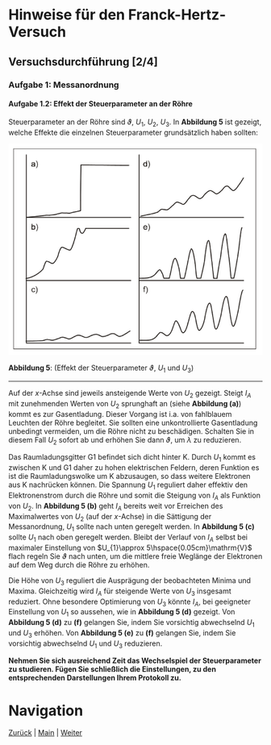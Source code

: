 # Hinweise für den Franck-Hertz-Versuch

## Versuchsdurchführung [2/4]

### Aufgabe 1: Messanordnung

#### Aufgabe 1.2: Effekt der Steuerparameter an der Röhre

Steuerparameter an der Röhre sind $\vartheta$, $U_{1}$, $U_{2}$, $U_{3}$. In **Abbildung 5** ist gezeigt, welche Effekte die einzelnen Steuerparameter grundsätzlich haben sollten:

<img src="../figures/OptimierungFranckHertz.png" width="800" style="zoom:80%;"/>

**Abbildung 5**: (Effekt der Steuerparameter $\vartheta$, $U_{1}$ und $U_{3}$)

---

Auf der $x$-Achse sind jeweils ansteigende Werte von $U_{2}$ gezeigt. Steigt $I_{A}$ mit zunehmenden Werten von $U_{2}$ sprunghaft an (siehe **Abbildung (a)**) kommt es zur Gasentladung. Dieser Vorgang ist i.a. von fahlblauem Leuchten der Röhre begleitet. Sie sollten eine unkontrollierte Gasentladung unbedingt vermeiden, um die Röhre nicht zu beschädigen. Schalten Sie in diesem Fall $U_{2}$ sofort ab und erhöhen Sie dann $\vartheta$, um $\lambda$ zu reduzieren. 

Das Raumladungsgitter G1 befindet sich dicht hinter K. Durch $U_{1}$ kommt es zwischen K und G1 daher zu hohen elektrischen Feldern, deren Funktion es ist die Raumladungswolke um K abzusaugen, so dass weitere Elektronen aus K nachrücken können. Die Spannung $U_{1}$ reguliert daher effektiv den Elektronenstrom durch die Röhre und somit die Steigung von $I_{A}$ als Funktion von $U_{2}$.  In **Abbildung 5 (b)** geht $I_{A}$ bereits weit vor Erreichen des Maximalwertes von $U_{2}$ (auf der $x$-Achse) in die Sättigung der Messanordnung, $U_{1}$ sollte nach unten geregelt werden. In **Abbildung 5 (c)** sollte $U_{1}$ nach oben geregelt werden. Bleibt der Verlauf von $I_{A}$ selbst bei maximaler Einstellung von $U_{1}\approx 5\hspace{0.05cm}\mathrm{V}$ flach regeln Sie $\vartheta$ nach unten, um die mittlere freie Weglänge der Elektronen auf dem Weg durch die Röhre zu erhöhen.

Die Höhe von $U_{3}$ reguliert die Ausprägung der beobachteten Minima und Maxima. Gleichzeitig wird $I_{A}$ für steigende Werte von $U_{3}$ insgesamt reduziert. Ohne besondere Optimierung von $U_{3}$ könnte $I_{A}$, bei geeigneter Einstellung von $U_{1}$ so aussehen, wie in **Abbildung 5 (d)** gezeigt. Von **Abbildung 5 (d)** zu **(f)** gelangen Sie, indem Sie vorsichtig abwechselnd $U_{1}$ und $U_{3}$ erhöhen. Von **Abbildung 5 (e)** zu **(f)** gelangen Sie, indem Sie vorsichtig abwechselnd $U_{1}$ und $U_{3}$ reduzieren.  

**Nehmen Sie sich ausreichend Zeit das Wechselspiel der Steuerparameter zu studieren. Fügen Sie schließlich die Einstellungen, zu den entsprechenden Darstellungen Ihrem Protokoll zu.**

# Navigation

[Zurück](https://gitlab.kit.edu/kit/etp-lehre/p2-praktikum/students/-/tree/main/Franck_Hertz_Versuch/doc/Hinweise-Versuchsdurchfuehrung.md) | [Main](https://gitlab.kit.edu/kit/etp-lehre/p2-praktikum/students/-/tree/main/Franck_Hertz_Versuch) | [Weiter](https://gitlab.kit.edu/kit/etp-lehre/p2-praktikum/students/-/tree/main/Franck_Hertz_Versuch/doc/Hinweise-Versuchsdurchfuehrung-b.md)

